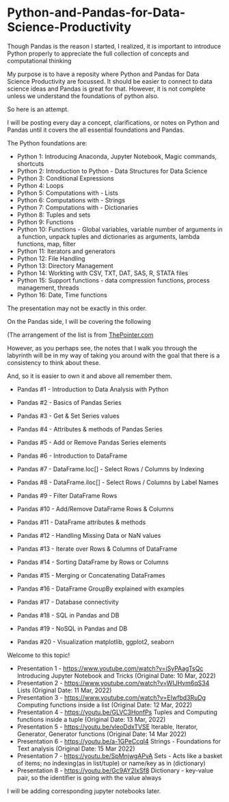 # Python-and-Pandas-for-Data-Science-Productivity
Though Pandas is the reason I started, I realized, it is important to introduce Python properly to appreciate the full collection of concepts and computational thinking

My purpose is to have a reposity where Python and Pandas for Data Science Productivity are focussed.  It should be easier to connect to data science ideas and Pandas is great for that.
However, it is not complete unless we understand the foundations of python also. 

So here is an attempt. 

I will be posting every day a concept, clarifications, or notes on Python and Pandas until it covers the all essential foundations and Pandas.

The Python foundations are: 

* Python 1: Introducing Anaconda, Jupyter Notebook, Magic commands, shortcuts
* Python 2: Introduction to Python - Data Structures for Data Science
* Python 3: Conditional Expressions
* Python 4: Loops
* Python 5: Computations with - Lists
* Python 6: Computations with - Strings
* Python 7: Computations with - Dictionaries
* Python 8: Tuples and sets
* Python 9: Functions
* Python 10: Functions - Global variables, variable number of arguments in a function, unpack tuples and dictionaries as arguments, lambda functions, map, filter
* Python 11: Iterators and generators
* Python 12: File Handling
* Python 13: Directory Management
* Python 14: Workting with CSV, TXT, DAT, SAS, R, STATA files
* Python 15: Support functions - data compression functions, process management, threads
* Python 16: Date, Time functions 

The presentation may not be exactly in this order. 

On the Pandas side, I will be covering the following

(The arrangement of the list is from [ThePointer.com](https://thispointer.com/pandas-skip-rows-while-reading-csv-file-to-a-dataframe-using-read_csv-in-python/)

However, as you perhaps see, the notes that I walk you through the labyrinth will be in my way of taking you around with the goal that there is a consistency to think about these.

And, so it is easier to own it and above all remember them. 

* Pandas #1 - Introduction to Data Analysis with Python
* Pandas #2 - Basics of Pandas Series
* Pandas #3 - Get & Set Series values
* Pandas #4 - Attributes & methods of Pandas Series
* Pandas #5 - Add or Remove Pandas Series elements
* Pandas #6 - Introduction to DataFrame
* Pandas #7 - DataFrame.loc[] - Select Rows / Columns by Indexing
* Pandas #8 - DataFrame.iloc[] - Select Rows / Columns by Label Names
* Pandas #9 - Filter DataFrame Rows
* Pandas #10 - Add/Remove DataFrame Rows & Columns
* Pandas #11 - DataFrame attributes & methods
* Pandas #12 - Handling Missing Data or NaN values
* Pandas #13 - Iterate over Rows & Columns of DataFrame
* Pandas #14 - Sorting DataFrame by Rows or Columns
* Pandas #15 - Merging or Concatenating DataFrames
* Pandas #16 - DataFrame GroupBy explained with examples

* Pandas #17 - Database connectivity
* Pandas #18 - SQL in Pandas and DB
* Pandas #19 - NoSQL in Pandas and DB
* Pandas #20 - Visualization matplotlib, ggplot2, seaborn

Welcome to this topic!

* Presentation 1 - https://www.youtube.com/watch?v=iSyPAagTsQc 
  Introducing Jupyter Notebook and Tricks (Original Date: 10 Mar, 2022)
* Presentation 2 - https://www.youtube.com/watch?v=WIJHvm6qS34 
  Lists  (Original Date: 11 Mar, 2022)
* Presentation 3 - https://www.youtube.com/watch?v=EIwfbd3RuDg 
  Computing functions inside a list (Original Date: 12 Mar, 2022)
* Presentation 4 - https://youtu.be/GLVC3HonfPs 
  Tuples and Computing functions inside a tuple (Original Date: 13 Mar, 2022)
* Presentation 5 - https://youtu.be/vleoDdxTVSE
  Iterable, Iterator, Generator, Generator functions (Original Date: 14 Mar 2022)
* Presentation 6 - https://youtu.be/a-1GPeCcqI4 
  Strings - Foundations for Text analysis (Original Date: 15 Mar 2022)
* Presentation 7 - https://youtu.be/SpMnjwgAPvA
  Sets - Acts like a basket of items; no indexing(as in list/tuple) or name/key as in (dictionary)
* Presentation 8 - https://youtu.be/Gc9AY2IxSf8
  Dictionary - key-value pair, so the identifier is going with the value always

I will be adding corresponding jupyter notebooks later. 
